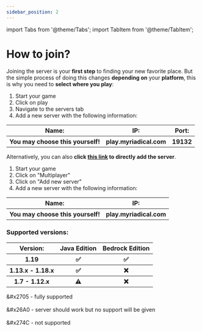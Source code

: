 ```yaml
---
sidebar_position: 2
---
```


import Tabs from '@theme/Tabs';
import TabItem from '@theme/TabItem';

# How to join?
Joining the server is your **first step** to finding your new favorite place. But the simple process of doing this changes **depending on** your **platform**, this is why you need to **select where you play**:

<Tabs groupId="platforms">
  <TabItem value="mcbe" label="Bedrock (Pocket) Edition">
    <ol>
      <li>Start your game</li>
      <li>Click on play</li>
      <li>Navigate to the servers tab</li>
      <li>Add a new server with the following information:</li>
    </ol>
    <table>
      <tr>
        <th>Name:</th>
        <th>IP:</th>
        <th>Port:</th>
      </tr>
      <tr>
        <th>You may choose this yourself!</th>
        <th>play.myriadical.com</th>
        <th>19132</th>
      </tr>
    </table>
    Alternatively, you can also <b>click <a href="minecraft:?addExternalServer=Myriadical|play.myriadical.com:19132">this link</a> to directly add the server</b>.
  </TabItem>
  <TabItem value="mcje" label="Java Edition">
    <ol>
      <li>Start your game</li>
      <li>Click on "Multiplayer"</li>
      <li>Click on "Add new server"</li>
      <li>Add a new server with the following information:</li>
    </ol>
    <table>
      <tr>
        <th>Name:</th>
        <th>IP:</th>
      </tr>
      <tr>
        <th>You may choose this yourself!</th>
        <th>play.myriadical.com</th>
      </tr>
    </table>
  </TabItem>
</Tabs>

### Supported versions:
<table>
  <tr>
    <th>Version:</th>
    <th>Java Edition</th>
    <th>Bedrock Edition</th>
  </tr>
  <tr>
    <th>1.19</th>
    <th style={{
      fontSize: "24px",
      padding: "0px",
      }}>&#x2705;</th>
    <th style={{
      fontSize: "24px",
      padding: "0px",
      }}>&#x2705;</th>
  </tr>
  <tr>
    <th>1.13.x - 1.18.x</th>
    <th style={{
      fontSize: "24px",
      padding: "0px",
      }}>&#x2705;</th>
    <th style={{
      fontSize: "24px",
      padding: "0px",
      }}>&#x274C;</th>
  </tr>
  <tr>
    <th>1.7 - 1.12.x</th>
    <th style={{
      fontSize: "24px",
      padding: "0px",
      }}>&#x26A0;</th>
    <th style={{
      fontSize: "24px",
      padding: "0px",
      }}>&#x274C;</th>
  </tr>
</table>

&#x2705 - fully supported<br></br>
&#x26A0 - server should work but no support will be given<br></br>
&#x274C - not supported
